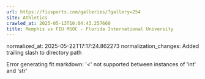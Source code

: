 ```yaml
---
url: https://fiusports.com/galleries/?gallery=254
site: Athletics
crawled_at: 2025-05-13T10:04:43.257660
title: Memphis vs FIU MSOC - Florida International University
---
```

normalized_at: 2025-05-22T17:17:24.862273
normalization_changes: Added trailing slash to directory path

Error generating fit markdown: '<' not supported between instances of 'int' and 'str'